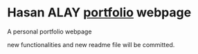 #  Hasan ALAY [portfolio](https://hasanalay.vercel.app/) webpage 


A personal portfolio webpage

new functionalities and new readme file will be committed. 
